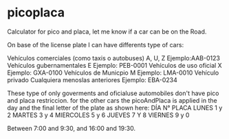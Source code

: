 # picoplaca
Calculator for pico and placa, let me know if a car can be on the Road.

On base of the license plate I can have differents type of cars:

Vehículos comerciales (como taxis o autobuses)	A, U, Z	Ejemplo:AAB-0123
Vehículos gubernamentales	E	 Ejemplo:	PEB-0001
Vehículos de uso oficial	X	Ejemplo: GXA-0100
Vehículos de Municpio	M	  Ejemplo:	LMA-0010
Vehículo privado	Cualquiera menoslas anteriores	Ejemplo: EBA-0234

These type of only goverments and oficialuse automobiles don't have pico and placa restriccion.
for the other cars the picoAndPlaca is applied in the day and the final letter of the plate as shown here:
DÍA	N° PLACA
LUNES	1 y 2
MARTES	3 y 4
MIERCOLES	5 y 6
JUEVES	7 Y 8
VIERNES	9 y 0

Between 7:00 and 9:30, 
and 16:00 and 19:30.


